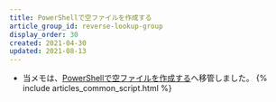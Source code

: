 ```yaml
---
title: PowerShellで空ファイルを作成する
article_group_id: reverse-lookup-group
display_order: 30
created: 2021-04-30
updated: 2021-08-13
---
```

- 当メモは、[PowerShellで空ファイルを作成する](https://thinktwice.tech/it/powershell/creat_an_empty_file_with_powershell/)へ移管しました。
{% include articles_common_script.html %}
